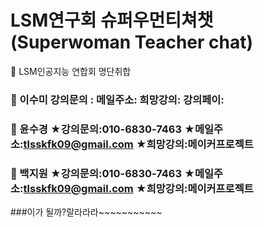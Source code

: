 # LSM연구회 슈퍼우먼티쳐챗(Superwoman Teacher chat)


🏤 LSM인공지능 연합회 명단취합


###  👸 이수미 강의문의 :               메일주소:                    희망강의:                  강의페이: 

###  👸 윤수경  ★강의문의:010-6830-7463    ★메일주소:tlsskfk09@gmail.com   ★희망강의:메이커프로젝트   
 
###  👸 백지원  ★강의문의:010-6830-7463    ★메일주소:tlsskfk09@gmail.com   ★희망강의:메이커프로젝트   

###이가 될까?랄라라라~~~~~~~~~~~
